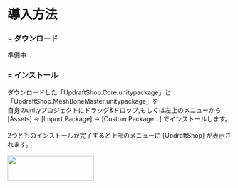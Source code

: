 # <a name="install_top">導入方法</a>

### <a name="download">= ダウンロード<br></a>
準備中...<br>

### <a name="download">= インストール<br></a>
ダウンロードした「UpdraftShop.Core.unitypackage」と「UpdraftShop.MeshBoneMaster.unitypackage」を<br>
自身のunityプロジェクトにドラッグ&ドロップ,もしくは左上のメニューから<br>
[Assets] → [Import Package] → [Custom Package...] でインストールします。<br>
<br>
2つとものインストールが完了すると上部のメニューに [UpdraftShop] が表示されます。<br>
<br>
<img src="/meshbonemaster/images/install/menu_updraftshop.png" style="width: 194px; height: 56px;">